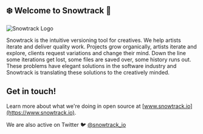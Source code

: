 ## ❄️ Welcome to Snowtrack 👋

![Snowtrack Logo](https://snowtrack.io/images/snowtrack-website-header.jpeg)

Snowtrack is the intuitive versioning tool for creatives. We help artists iterate and deliver quality work. Projects grow organically, artists iterate and explore, clients request variations and change their mind. Down the line some iterations get lost, some files are saved over, some history runs out. These problems have elegant solutions in the software industry and Snowtrack is translating these solutions to the creatively minded.

## Get in touch!

Learn more about what we're doing in open source at [www.snowtrack.io](https://www.snowtrack.io).

We are also active on Twitter 🐦 [@snowtrack_io](https://twitter.com/snowtrack_io)
